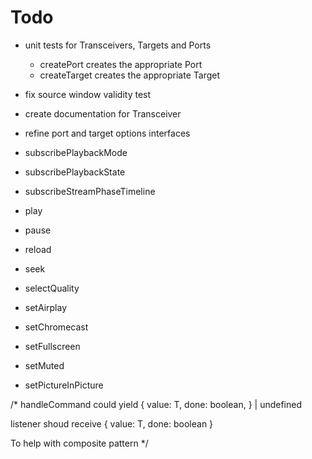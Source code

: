 # Todo

- unit tests for Transceivers, Targets and Ports
  - createPort creates the appropriate Port
  - createTarget creates the appropriate Target
- fix source window validity test
- create documentation for Transceiver
- refine port and target options interfaces

- subscribePlaybackMode
- subscribePlaybackState
- subscribeStreamPhaseTimeline
- play
- pause
- reload
- seek
- selectQuality
- setAirplay
- setChromecast
- setFullscreen
- setMuted
- setPictureInPicture

/\*
handleCommand could yield
{
value: T,
done: boolean,
} | undefined

listener shoud receive
{
value: T,
done: boolean
}

To help with composite pattern
\*/
